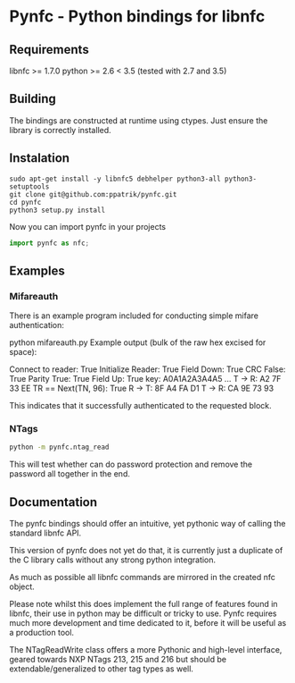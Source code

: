 # Pynfc - Python bindings for libnfc

## Requirements

libnfc >= 1.7.0
python >= 2.6 < 3.5 (tested with 2.7 and 3.5)

## Building

The bindings are constructed at runtime using ctypes.  Just ensure the library is correctly installed.

## Instalation

```
sudo apt-get install -y libnfc5 debhelper python3-all python3-setuptools
git clone git@github.com:ppatrik/pynfc.git
cd pynfc
python3 setup.py install
```

Now you can import pynfc in your projects

```py
import pynfc as nfc;
```

## Examples

### Mifareauth

There is an example program included for conducting simple mifare authentication:

python mifareauth.py
Example output (bulk of the raw hex excised for space):

Connect to reader: True
Initialize Reader: True
Field Down: True
CRC False: True
Parity True: True
Field Up: True
key: A0A1A2A3A4A5
...
T -> R: A2 7F 33 EE
TR == Next(TN, 96): True
R -> T: 8F A4 FA D1
T -> R: CA 9E 73 93

This indicates that it successfully authenticated to the requested block.

### NTags
```bash
python -m pynfc.ntag_read
```

This will test whether can do password protection and remove the password all together in the end.


## Documentation

The pynfc bindings should offer an intuitive, yet pythonic way of calling the standard libnfc API.

This version of pynfc does not yet do that, it is currently just a duplicate of the C library calls without any strong python integration.

As much as possible all libnfc commands are mirrored in the created nfc object.

Please note whilst this does implement the full range of features found in libnfc, their use in python may be difficult or tricky to use.
Pynfc requires much more development and time dedicated to it, before it will be useful as a production tool.

The NTagReadWrite class offers a more Pythonic and high-level interface, geared towards NXP NTags 213, 215 and 216 but should be extendable/generalized to other tag types as well. 
